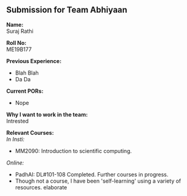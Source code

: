 ## Submission for Team Abhiyaan  
<hl/>

**Name:**  
Suraj Rathi  

**Roll No:**  
ME19B177  

**Previous Experience:**  
<hl/>
- Blah Blah
- Da Da


**Current PORs:**  
<hl/>
- Nope

**Why I want to work in the team:**  
<hl/>
Intrested

**Relevant Courses:**  
<hl/>
_In Insti:_
- MM2090: Introduction to scientific computing.

_Online:_
- PadhAI: DL#101-108 Completed. Further courses in progress.
- Though not a course, I have been 'self-learning' using a variety of resources. elaborate

    
